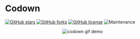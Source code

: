 <h1>Codown</h2>

<div>
<a href="https://github.com/shibi391/codown/stargazers"><img alt="GitHub stars" src="https://img.shields.io/github/stars/shibi391/codown"></a>
<a href="https://github.com/shibi391/codown/network"><img alt="GitHub forks" src="https://img.shields.io/github/forks/shibi391/codown"></a>
<a href="https://github.com/shibi391/codown/blob/master/LICENSE"><img alt="GitHub license" src="https://img.shields.io/github/license/shibi391/codown"></a>
<img alt="Maintenance" src="https://img.shields.io/maintenance/yes/2020">
</div>

<p align="center">
<img alt="codown gif demo" src="https://i.imgur.com/FmdxaQq.gif">
</p>
